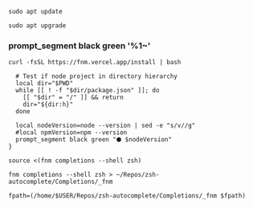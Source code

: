 ```sudo apt update```

```sudo apt upgrade```

### prompt_segment black green '%1~'

```curl -fsSL https://fnm.vercel.app/install | bash```

```prompt_node_npm() {
  # Test if node project in directory hierarchy
  local dir="$PWD"
  while [[ ! -f "$dir/package.json" ]]; do
    [[ "$dir" = "/" ]] && return
    dir="${dir:h}"
  done

  local nodeVersion=node --version | sed -e "s/v//g"
  #local npmVersion=npm --version
  prompt_segment black green "⬢ $nodeVersion"
}
```

```source <(fnm completions --shell zsh)```

```fnm completions --shell zsh > ~/Repos/zsh-autocomplete/Completions/_fnm```

```fpath=(/home/$USER/Repos/zsh-autocomplete/Completions/_fnm $fpath)```
